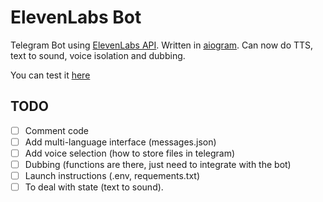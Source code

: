 # ElevenLabs Bot
Telegram Bot using [ElevenLabs API](https://elevenlabs.io/docs/introduction). Written in [aiogram](https://aiogram.dev/). Can now do TTS, text to sound, voice isolation and dubbing.

You can test it [here](https://t.me/GenerateAiVoiceBot)


## TODO
- [ ] Comment code
- [ ] Add multi-language interface (messages.json)
- [ ] Add voice selection (how to store files in telegram)
- [ ] Dubbing (functions are there, just need to integrate with the bot)
- [ ] Launch instructions (.env, requements.txt) 
- [ ] To deal with state (text to sound).